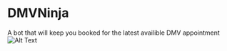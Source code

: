 # DMVNinja
A bot that will keep you booked for the latest availible DMV appointment
![Alt Text](https://media.giphy.com/media/vFKqnCdLPNOKc/giphy.gif)

